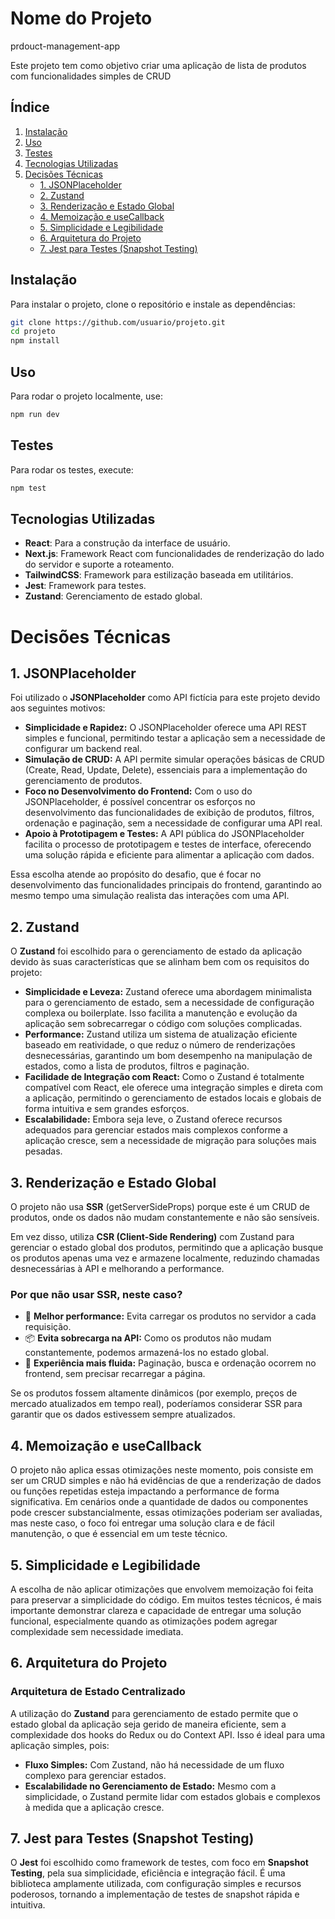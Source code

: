 # Nome do Projeto

prdouct-management-app

Este projeto tem como objetivo criar uma aplicação de lista de produtos com funcionalidades simples de CRUD

## Índice

1. [Instalação](#instalação)
2. [Uso](#uso)
3. [Testes](#testes)
4. [Tecnologias Utilizadas](#tecnologias-utilizadas)
5. [Decisões Técnicas](#decisões-técnicas)
   - [1. JSONPlaceholder](#1-jsonplaceholder)
   - [2. Zustand](#2-zustand)
   - [3. Renderização e Estado Global](#3-renderização-e-estado-global)
   - [4. Memoização e useCallback](#4-memoização-e-usecallback)
   - [5. Simplicidade e Legibilidade](#5-simplicidade-e-legibilidade)
   - [6. Arquitetura do Projeto](#6-arquitetura-do-projeto)
   - [7. Jest para Testes (Snapshot Testing)](#7-jest-para-testes-snapshot-testing)

## Instalação

Para instalar o projeto, clone o repositório e instale as dependências:

```bash
git clone https://github.com/usuario/projeto.git
cd projeto
npm install
```

## Uso

Para rodar o projeto localmente, use:

```bash
npm run dev
```

## Testes

Para rodar os testes, execute:

```bash
npm test
```

## Tecnologias Utilizadas

- **React**: Para a construção da interface de usuário.
- **Next.js**: Framework React com funcionalidades de renderização do lado do servidor e suporte a roteamento.
- **TailwindCSS**: Framework para estilização baseada em utilitários.
- **Jest**: Framework para testes.
- **Zustand**: Gerenciamento de estado global.

# Decisões Técnicas

## 1. **JSONPlaceholder**

Foi utilizado o **JSONPlaceholder** como API fictícia para este projeto devido aos seguintes motivos:

- **Simplicidade e Rapidez:** O JSONPlaceholder oferece uma API REST simples e funcional, permitindo testar a aplicação sem a necessidade de configurar um backend real.
- **Simulação de CRUD:** A API permite simular operações básicas de CRUD (Create, Read, Update, Delete), essenciais para a implementação do gerenciamento de produtos.
- **Foco no Desenvolvimento do Frontend:** Com o uso do JSONPlaceholder, é possível concentrar os esforços no desenvolvimento das funcionalidades de exibição de produtos, filtros, ordenação e paginação, sem a necessidade de configurar uma API real.
- **Apoio à Prototipagem e Testes:** A API pública do JSONPlaceholder facilita o processo de prototipagem e testes de interface, oferecendo uma solução rápida e eficiente para alimentar a aplicação com dados.

Essa escolha atende ao propósito do desafio, que é focar no desenvolvimento das funcionalidades principais do frontend, garantindo ao mesmo tempo uma simulação realista das interações com uma API.

## 2. **Zustand**

O **Zustand** foi escolhido para o gerenciamento de estado da aplicação devido às suas características que se alinham bem com os requisitos do projeto:

- **Simplicidade e Leveza:** Zustand oferece uma abordagem minimalista para o gerenciamento de estado, sem a necessidade de configuração complexa ou boilerplate. Isso facilita a manutenção e evolução da aplicação sem sobrecarregar o código com soluções complicadas.
- **Performance:** Zustand utiliza um sistema de atualização eficiente baseado em reatividade, o que reduz o número de renderizações desnecessárias, garantindo um bom desempenho na manipulação de estados, como a lista de produtos, filtros e paginação.
- **Facilidade de Integração com React:** Como o Zustand é totalmente compatível com React, ele oferece uma integração simples e direta com a aplicação, permitindo o gerenciamento de estados locais e globais de forma intuitiva e sem grandes esforços.
- **Escalabilidade:** Embora seja leve, o Zustand oferece recursos adequados para gerenciar estados mais complexos conforme a aplicação cresce, sem a necessidade de migração para soluções mais pesadas.

## 3. **Renderização e Estado Global**

O projeto não usa **SSR** (getServerSideProps) porque este é um CRUD de produtos, onde os dados não mudam constantemente e não são sensíveis.

Em vez disso, utiliza **CSR (Client-Side Rendering)** com Zustand para gerenciar o estado global dos produtos, permitindo que a aplicação busque os produtos apenas uma vez e armazene localmente, reduzindo chamadas desnecessárias à API e melhorando a performance.

### **Por que não usar SSR, neste caso?**

- 🚀 **Melhor performance:** Evita carregar os produtos no servidor a cada requisição.
- 📦 **Evita sobrecarga na API:** Como os produtos não mudam constantemente, podemos armazená-los no estado global.
- 🔄 **Experiência mais fluida:** Paginação, busca e ordenação ocorrem no frontend, sem precisar recarregar a página.

Se os produtos fossem altamente dinâmicos (por exemplo, preços de mercado atualizados em tempo real), poderíamos considerar SSR para garantir que os dados estivessem sempre atualizados.

## 4. **Memoização e useCallback**

O projeto não aplica essas otimizações neste momento, pois consiste em ser um CRUD simples e não há evidências de que a renderização de dados ou funções repetidas esteja impactando a performance de forma significativa. Em cenários onde a quantidade de dados ou componentes pode crescer substancialmente, essas otimizações poderiam ser avaliadas, mas neste caso, o foco foi entregar uma solução clara e de fácil manutenção, o que é essencial em um teste técnico.

## 5. **Simplicidade e Legibilidade**

A escolha de não aplicar otimizações que envolvem memoização foi feita para preservar a simplicidade do código. Em muitos testes técnicos, é mais importante demonstrar clareza e capacidade de entregar uma solução funcional, especialmente quando as otimizações podem agregar complexidade sem necessidade imediata.

## 6. **Arquitetura do Projeto**

### **Arquitetura de Estado Centralizado**

A utilização do **Zustand** para gerenciamento de estado permite que o estado global da aplicação seja gerido de maneira eficiente, sem a complexidade dos hooks do Redux ou do Context API. Isso é ideal para uma aplicação simples, pois:

- **Fluxo Simples:** Com Zustand, não há necessidade de um fluxo complexo para gerenciar estados.
- **Escalabilidade no Gerenciamento de Estado:** Mesmo com a simplicidade, o Zustand permite lidar com estados globais e complexos à medida que a aplicação cresce.

## 7. **Jest para Testes (Snapshot Testing)**

O **Jest** foi escolhido como framework de testes, com foco em **Snapshot Testing**, pela sua simplicidade, eficiência e integração fácil. É uma biblioteca amplamente utilizada, com configuração simples e recursos poderosos, tornando a implementação de testes de snapshot rápida e intuitiva.
